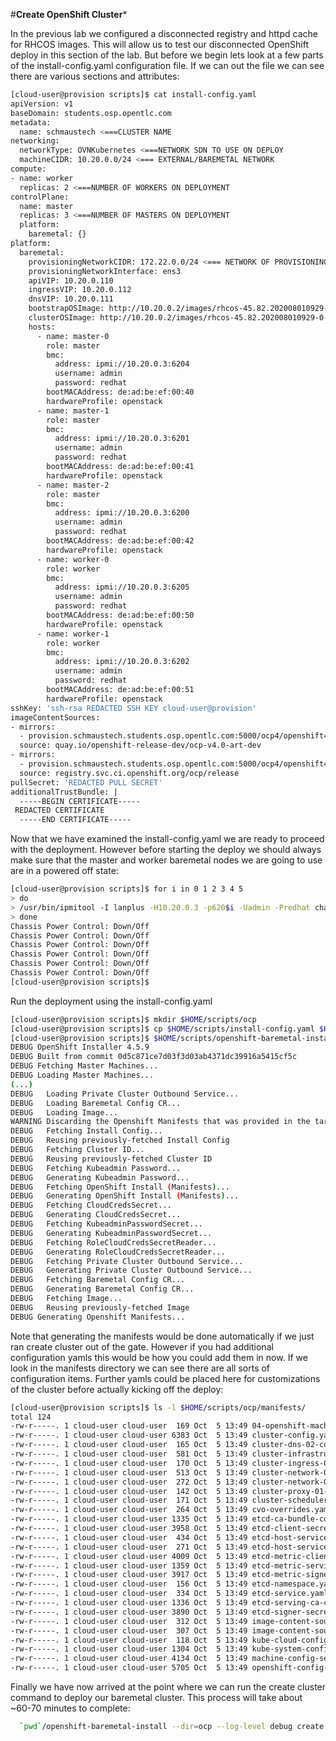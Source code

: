 #**Create OpenShift Cluster***

In the previous lab we configured a disconnected registry and httpd cache for RHCOS images.  This will allow us to test our disconnected OpenShift deploy in this section of the lab.  But before we begin lets look at a few parts of the install-config.yaml configuration file.  If we can out the file we can see there are various sections and attributes:

~~~bash
[cloud-user@provision scripts]$ cat install-config.yaml
apiVersion: v1
baseDomain: students.osp.opentlc.com
metadata:
  name: schmaustech <===CLUSTER NAME
networking:
  networkType: OVNKubernetes <===NETWORK SDN TO USE ON DEPLOY
  machineCIDR: 10.20.0.0/24 <=== EXTERNAL/BAREMETAL NETWORK
compute:
- name: worker
  replicas: 2 <===NUMBER OF WORKERS ON DEPLOYMENT
controlPlane:
  name: master
  replicas: 3 <===NUMBER OF MASTERS ON DEPLOYMENT
  platform:
    baremetal: {}
platform:
  baremetal:
    provisioningNetworkCIDR: 172.22.0.0/24 <=== NETWORK OF PROVISIONING NETWORK
    provisioningNetworkInterface: ens3
    apiVIP: 10.20.0.110
    ingressVIP: 10.20.0.112
    dnsVIP: 10.20.0.111
    bootstrapOSImage: http://10.20.0.2/images/rhcos-45.82.202008010929-0-qemu.x86_64.qcow2.gz?sha256=c9e2698d0f3bcc48b7c66d7db901266abf27ebd7474b6719992de2d8db96995a
    clusterOSImage: http://10.20.0.2/images/rhcos-45.82.202008010929-0-openstack.x86_64.qcow2.gz?sha256=359e7c3560fdd91e64cd0d8df6a172722b10e777aef38673af6246f14838ab1a
    hosts:
      - name: master-0
        role: master
        bmc:
          address: ipmi://10.20.0.3:6204
          username: admin
          password: redhat
        bootMACAddress: de:ad:be:ef:00:40
        hardwareProfile: openstack
      - name: master-1
        role: master
        bmc:
          address: ipmi://10.20.0.3:6201
          username: admin
          password: redhat
        bootMACAddress: de:ad:be:ef:00:41
        hardwareProfile: openstack
      - name: master-2
        role: master
        bmc:
          address: ipmi://10.20.0.3:6200
          username: admin
          password: redhat
        bootMACAddress: de:ad:be:ef:00:42
        hardwareProfile: openstack
      - name: worker-0
        role: worker
        bmc:
          address: ipmi://10.20.0.3:6205
          username: admin
          password: redhat
        bootMACAddress: de:ad:be:ef:00:50
        hardwareProfile: openstack
      - name: worker-1
        role: worker
        bmc:
          address: ipmi://10.20.0.3:6202
          username: admin
          password: redhat
        bootMACAddress: de:ad:be:ef:00:51
        hardwareProfile: openstack
sshKey: 'ssh-rsa REDACTED SSH KEY cloud-user@provision'
imageContentSources:
- mirrors:
  - provision.schmaustech.students.osp.opentlc.com:5000/ocp4/openshift4
  source: quay.io/openshift-release-dev/ocp-v4.0-art-dev
- mirrors:
  - provision.schmaustech.students.osp.opentlc.com:5000/ocp4/openshift4
  source: registry.svc.ci.openshift.org/ocp/release
pullSecret: 'REDACTED PULL SECRET'
additionalTrustBundle: |
  -----BEGIN CERTIFICATE-----
 REDACTED CERTIFICATE
  -----END CERTIFICATE-----
~~~

Now that we have examined the install-config.yaml we are ready to proceed with the deployment.  However before starting the deploy we should always make sure that the master and worker baremetal nodes we are going to use are in a powered off state:

~~~bash
[cloud-user@provision scripts]$ for i in 0 1 2 3 4 5
> do
> /usr/bin/ipmitool -I lanplus -H10.20.0.3 -p620$i -Uadmin -Predhat chassis power off
> done
Chassis Power Control: Down/Off
Chassis Power Control: Down/Off
Chassis Power Control: Down/Off
Chassis Power Control: Down/Off
Chassis Power Control: Down/Off
Chassis Power Control: Down/Off
[cloud-user@provision scripts]$
~~~

Run the deployment using the install-config.yaml

~~~bash
[cloud-user@provision scripts]$ mkdir $HOME/scripts/ocp
[cloud-user@provision scripts]$ cp $HOME/scripts/install-config.yaml $HOME/scripts/ocp
[cloud-user@provision scripts]$ $HOME/scripts/openshift-baremetal-install --dir=ocp --log-level debug create manifests
DEBUG OpenShift Installer 4.5.9                    
DEBUG Built from commit 0d5c871ce7d03f3d03ab4371dc39916a5415cf5c 
DEBUG Fetching Master Machines...                  
DEBUG Loading Master Machines...                   
(...)
DEBUG   Loading Private Cluster Outbound Service... 
DEBUG   Loading Baremetal Config CR...             
DEBUG   Loading Image...                           
WARNING Discarding the Openshift Manifests that was provided in the target directory because its dependencies are dirty and it needs to be regenerated 
DEBUG   Fetching Install Config...                 
DEBUG   Reusing previously-fetched Install Config  
DEBUG   Fetching Cluster ID...                     
DEBUG   Reusing previously-fetched Cluster ID      
DEBUG   Fetching Kubeadmin Password...             
DEBUG   Generating Kubeadmin Password...           
DEBUG   Fetching OpenShift Install (Manifests)...  
DEBUG   Generating OpenShift Install (Manifests)... 
DEBUG   Fetching CloudCredsSecret...               
DEBUG   Generating CloudCredsSecret...             
DEBUG   Fetching KubeadminPasswordSecret...        
DEBUG   Generating KubeadminPasswordSecret...      
DEBUG   Fetching RoleCloudCredsSecretReader...     
DEBUG   Generating RoleCloudCredsSecretReader...   
DEBUG   Fetching Private Cluster Outbound Service... 
DEBUG   Generating Private Cluster Outbound Service... 
DEBUG   Fetching Baremetal Config CR...            
DEBUG   Generating Baremetal Config CR...          
DEBUG   Fetching Image...                          
DEBUG   Reusing previously-fetched Image           
DEBUG Generating Openshift Manifests...  
~~~

Note that generating the manifests would be done automatically if we just ran create cluster out of the gate.  However if you had additional configuration yamls this would be how you could add them in now.  If we look in the manifests directory we can see there are all sorts of configuration items.  Further yamls could be placed here for customizations of the cluster before actually kicking off the deploy:

~~~bash
[cloud-user@provision scripts]$ ls -l $HOME/scripts/ocp/manifests/
total 124
-rw-r-----. 1 cloud-user cloud-user  169 Oct  5 13:49 04-openshift-machine-config-operator.yaml
-rw-r-----. 1 cloud-user cloud-user 6383 Oct  5 13:49 cluster-config.yaml
-rw-r-----. 1 cloud-user cloud-user  165 Oct  5 13:49 cluster-dns-02-config.yml
-rw-r-----. 1 cloud-user cloud-user  581 Oct  5 13:49 cluster-infrastructure-02-config.yml
-rw-r-----. 1 cloud-user cloud-user  170 Oct  5 13:49 cluster-ingress-02-config.yml
-rw-r-----. 1 cloud-user cloud-user  513 Oct  5 13:49 cluster-network-01-crd.yml
-rw-r-----. 1 cloud-user cloud-user  272 Oct  5 13:49 cluster-network-02-config.yml
-rw-r-----. 1 cloud-user cloud-user  142 Oct  5 13:49 cluster-proxy-01-config.yaml
-rw-r-----. 1 cloud-user cloud-user  171 Oct  5 13:49 cluster-scheduler-02-config.yml
-rw-r-----. 1 cloud-user cloud-user  264 Oct  5 13:49 cvo-overrides.yaml
-rw-r-----. 1 cloud-user cloud-user 1335 Oct  5 13:49 etcd-ca-bundle-configmap.yaml
-rw-r-----. 1 cloud-user cloud-user 3958 Oct  5 13:49 etcd-client-secret.yaml
-rw-r-----. 1 cloud-user cloud-user  434 Oct  5 13:49 etcd-host-service-endpoints.yaml
-rw-r-----. 1 cloud-user cloud-user  271 Oct  5 13:49 etcd-host-service.yaml
-rw-r-----. 1 cloud-user cloud-user 4009 Oct  5 13:49 etcd-metric-client-secret.yaml
-rw-r-----. 1 cloud-user cloud-user 1359 Oct  5 13:49 etcd-metric-serving-ca-configmap.yaml
-rw-r-----. 1 cloud-user cloud-user 3917 Oct  5 13:49 etcd-metric-signer-secret.yaml
-rw-r-----. 1 cloud-user cloud-user  156 Oct  5 13:49 etcd-namespace.yaml
-rw-r-----. 1 cloud-user cloud-user  334 Oct  5 13:49 etcd-service.yaml
-rw-r-----. 1 cloud-user cloud-user 1336 Oct  5 13:49 etcd-serving-ca-configmap.yaml
-rw-r-----. 1 cloud-user cloud-user 3890 Oct  5 13:49 etcd-signer-secret.yaml
-rw-r-----. 1 cloud-user cloud-user  312 Oct  5 13:49 image-content-source-policy-0.yaml
-rw-r-----. 1 cloud-user cloud-user  307 Oct  5 13:49 image-content-source-policy-1.yaml
-rw-r-----. 1 cloud-user cloud-user  118 Oct  5 13:49 kube-cloud-config.yaml
-rw-r-----. 1 cloud-user cloud-user 1304 Oct  5 13:49 kube-system-configmap-root-ca.yaml
-rw-r-----. 1 cloud-user cloud-user 4134 Oct  5 13:49 machine-config-server-tls-secret.yaml
-rw-r-----. 1 cloud-user cloud-user 5705 Oct  5 13:49 openshift-config-secret-pul
~~~
 
 Finally we have now arrived at the point where we can run the create cluster command to deploy our baremetal cluster.   This process will take about ~60-70 minutes to complete:
  
~~~bash
  `pwd`/openshift-baremetal-install --dir=ocp --log-level debug create cluster
~~~


~~~bash

~~~

